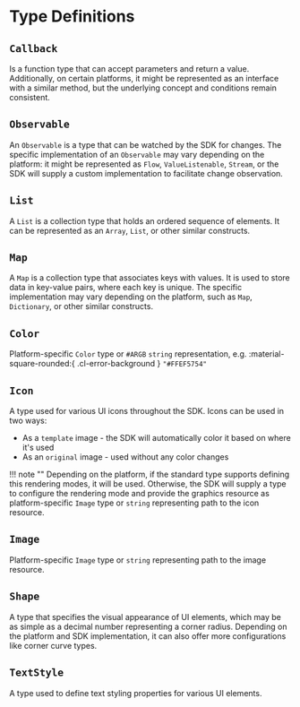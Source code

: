 # Type Definitions

## `Callback`

Is a function type that can accept parameters and return a value. Additionally, on certain platforms, it might be represented as an interface with a similar method, but the underlying concept and conditions remain consistent.

## `Observable`

An `Observable` is a type that can be watched by the SDK for changes. The specific implementation of an `Observable` may vary depending on the platform: it might be represented as `Flow`, `ValueListenable`, `Stream`, or the SDK will supply a custom implementation to facilitate change observation.

## `List`

A `List` is a collection type that holds an ordered sequence of elements. It can be represented as an `Array`, `List`, or other similar constructs.

## `Map`

A `Map` is a collection type that associates keys with values. It is used to store data in key-value pairs, where each key is unique. The specific implementation may vary depending on the platform, such as `Map`, `Dictionary`, or other similar constructs. 

## `Color`

Platform-specific `Color` type or `#ARGB` `string` representation, e.g. :material-square-rounded:{ .cl-error-background } `"#FFEF5754"`

## `Icon`

A type used for various UI icons throughout the SDK. Icons can be used in two ways:

- As a `template` image - the SDK will automatically color it based on where it's used
- As an `original` image - used without any color changes

!!! note ""
    Depending on the platform, if the standard type supports defining this rendering modes, it will be used. Otherwise, the SDK will supply a type to configure the rendering mode and provide the graphics resource as platform-specific `Image` type or `string` representing path to the icon resource.


## `Image`

Platform-specific `Image` type or `string` representing path to the image resource.

## `Shape`

A type that specifies the visual appearance of UI elements, which may be as simple as a decimal number representing a corner radius. Depending on the platform and SDK implementation, it can also offer more configurations like corner curve types.

## `TextStyle`

A type used to define text styling properties for various UI elements.
